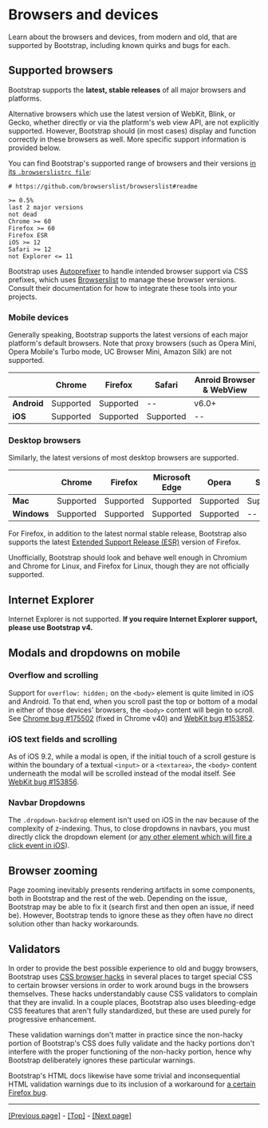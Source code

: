# Browsers and devices

Learn about the browsers and devices, from modern and old, that are supported by Bootstrap, including known quirks and bugs for each.

## Supported browsers

Bootstrap supports the **latest, stable releases** of all major browsers and platforms.

Alternative browsers which use the latest version of WebKit, Blink, or Gecko, whether directly or via the platform's web view API, are not explicitly supported. However, Bootstrap should (in most cases) display and function correctly in these browsers as well. More specific support information is provided below.

You can find Bootstrap's supported range of browsers and their versions [in its `.browserslistrc file`](https://github.com/twbs/bootstrap/blob/v5.0.0-beta3/.browserslistrc):
```
# https://github.com/browserslist/browserslist#readme

>= 0.5%
last 2 major versions
not dead
Chrome >= 60
Firefox >= 60
Firefox ESR
iOS >= 12
Safari >= 12
not Explorer <= 11
```
Bootstrap uses [Autoprefixer](https://github.com/postcss/autoprefixer) to handle intended browser support via CSS prefixes, which uses [Browserslist](https://github.com/browserslist/browserslist) to manage these browser versions. Consult their documentation for how to integrate these tools into your projects.

### Mobile devices

Generally speaking, Bootstrap supports the latest versions of each major platform's default browsers. Note that proxy browsers (such as Opera Mini, Opera Mobile's Turbo mode, UC Browser Mini, Amazon Silk) are not supported.

|   | Chrome | Firefox | Safari | Anroid Browser & WebView |
| --- | --- | --- | --- | --- |
| **Android** | Supported | Supported | -- | v6.0+ |
| **iOS** | Supported | Supported | Supported | -- |

### Desktop browsers

Similarly, the latest versions of most desktop browsers are supported.

|   | Chrome | Firefox | Microsoft Edge | Opera | Safari |
| --- | --- | --- | --- | --- | --- |
| **Mac** | Supported | Supported | Supported | Supported | Supported |
| **Windows** | Supported | Supported | Supported | Supported | -- |

For Firefox, in addition to the latest normal stable release, Bootstrap also supports the latest [Extended Support Release (ESR)](https://www.mozilla.org/en-US/firefox/enterprise/) version of Firefox.

Unofficially, Bootstrap should look and behave well enough in Chromium and Chrome for Linux, and Firefox for Linux, though they are not officially supported.

## Internet Explorer

Internet Explorer is not supported. **If you require Internet Explorer support, please use Bootstrap v4.**

## Modals and dropdowns on mobile

### Overflow and scrolling

Support for `overflow: hidden;` on the `<body>` element is quite limited in iOS and Android. To that end, when you scroll past the top or bottom of a modal in either of those devices' browsers, the `<body>` content will begin to scroll. See [Chrome bug #175502](https://bugs.chromium.org/p/chromium/issues/detail?id=175502) (fixed in Chrome v40) and [WebKit bug #153852](https://bugs.webkit.org/show_bug.cgi?id=153852).

### iOS text fields and scrolling

As of iOS 9.2, while a modal is open, if the initial touch of a scroll gesture is within the boundary of a textual `<input>` or a `<textarea>`, the `<body>` content underneath the modal will be scrolled instead of the modal itself. See [WebKit bug #153856](https://bugs.webkit.org/show_bug.cgi?id=153856).

### Navbar Dropdowns

The `.dropdown-backdrop` element isn't used on iOS in the nav because of the complexity of z-indexing. Thus, to close dropdowns in navbars, you must directly click the dropdown element (or [any other element which will fire a click event in iOS](https://developer.mozilla.org/en-US/docs/Web/API/Element/click_event#safari_mobile)).

## Browser zooming

Page zooming inevitably presents rendering artifacts in some components, both in Bootstrap and the rest of the web. Depending on the issue, Bootstrap may be able to fix it (search first and then open an issue, if need be). However, Bootstrap tends to ignore these as they often have no direct solution other than hacky workarounds.

## Validators

In order to provide the best possible experience to old and buggy browsers, Bootstrap uses [CSS browser hacks](http://browserhacks.com/) in several places to target special CSS to certain browser versions in order to work around bugs in the browsers themselves. These hacks understandably cause CSS validators to complain that they are invalid. In a couple places, Bootstrap also uses bleeding-edge CSS feeatures that aren't fully standardized, but these are used purely for progressive enhancement.

These validation warnings don't matter in practice since the non-hacky portion of Bootstrap's CSS does fully validate and the hacky portions don't interfere with the proper functioning of the non-hacky portion, hence why Bootstrap deliberately ignores these particular warnings.

Bootstrap's HTML docs likewise have some trivial and inconsequential HTML validation warnings due to its inclusion of a workaround for [a certain Firefox bug](https://bugzilla.mozilla.org/show_bug.cgi?id=654072).

<hr>

[[Previous page]](https://github.com/AndrewSRea/My_Learning_Port/tree/main/Bootstrap/Getting_Started/Contents#contents) - [[Top]](https://github.com/AndrewSRea/My_Learning_Port/tree/main/Bootstrap/Getting_Started/Browsers_and_Devices#browsers-and-devices) - [[Next page]](https://github.com/AndrewSRea/My_Learning_Port/tree/main/Bootstrap/Getting_Started/JavaScript#javascript)